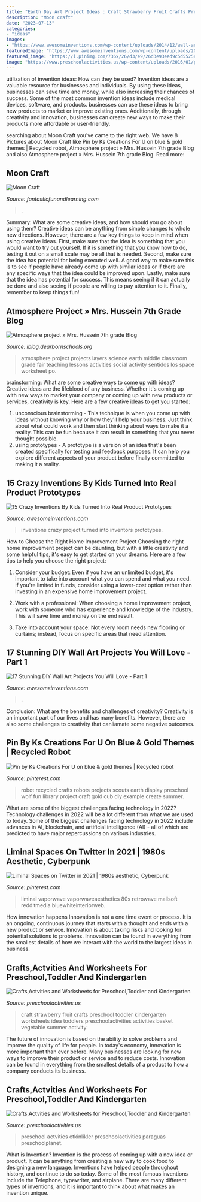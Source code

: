 ```yaml
---
title: "Earth Day Art Project Ideas : Craft Strawberry Fruit Crafts Preschool Toddler Kindergarten Worksheets Idea Toddlers Preschoolactivities Activities Basket Vegetable Summer Activity"
description: "Moon craft"
date: "2023-07-13"
categories:
- "ideas"
images:
- "https://www.awesomeinventions.com/wp-content/uploads/2014/12/wall-art-tiny-mirrors.jpg"
featuredImage: "https://www.awesomeinventions.com/wp-content/uploads/2014/12/wall-art-tiny-mirrors.jpg"
featured_image: "https://i.pinimg.com/736x/26/d3/e9/26d3e93eed9c5d5525eeaee65eec83a7.jpg"
image: "https://www.preschoolactivities.us/wp-content/uploads/2016/01/paper-plate-umbrella-craft.jpg"
---
```



utilization of invention ideas: How can they be used?
Invention ideas are a valuable resource for businesses and individuals. By using these ideas, businesses can save time and money, while also increasing their chances of success. Some of the most common invention ideas include medical devices, software, and products. businesses can use these ideas to bring new products to market or improve existing ones. Additionally, through creativity and innovation, businesses can create new ways to make their products more affordable or user-friendly.

	

		
searching about Moon Craft you've came to the right web. We have 8 Pictures about Moon Craft like Pin by Ks Creations For U on blue &amp; gold themes | Recycled robot, Atmosphere project » Mrs. Hussein 7th grade Blog and also Atmosphere project » Mrs. Hussein 7th grade Blog. Read more:
		
    
## Moon Craft

<img loading=lazy src="https://www.fantasticfunandlearning.com/wp-content/uploads/2013/01/Moon-Craft.jpg" onerror="this.onerror=null;this.src='https://tse4.mm.bing.net/th?id=OIP.ojST23pS-7LdR3dyrDdqswHaKQ&amp;pid=15.1';" alt="Moon Craft">

_Source: fantasticfunandlearning.com_

>. 

	

Summary: What are some creative ideas, and how should you go about using them?
Creative ideas can be anything from simple changes to whole new directions. However, there are a few key things to keep in mind when using creative ideas. First, make sure that the idea is something that you would want to try out yourself. If it is something that you know how to do, testing it out on a small scale may be all that is needed. Second, make sure the idea has potential for being executed well. A good way to make sure this is to see if people have already come up with similar ideas or if there are any specific ways that the idea could be improved upon. Lastly, make sure that the idea has potential for success. This means seeing if it can actually be done and also seeing if people are willing to pay attention to it. Finally, remember to keep things fun!

    
## Atmosphere Project » Mrs. Hussein 7th Grade Blog

<img loading=lazy src="https://iblog.dearbornschools.org/husseih/wp-content/uploads/sites/883/2016/04/atmosphere-project1.jpg" onerror="this.onerror=null;this.src='https://tse2.mm.bing.net/th?id=OIP.AyN9x4lxzWbo6c8mhEBNNgAAAA&amp;pid=15.1';" alt="Atmosphere project » Mrs. Hussein 7th grade Blog">

_Source: iblog.dearbornschools.org_

>atmosphere project projects layers science earth middle classroom grade fair teaching lessons activities social activity sentidos los space worksheet po. 

	

brainstorming: What are some creative ways to come up with ideas?
Creative ideas are the lifeblood of any business. Whether it's coming up with new ways to market your company or coming up with new products or services, creativity is key. Here are a few creative ideas to get you started: 
1. unconscious brainstorming - This technique is when you come up with ideas without knowing why or how they'll help your business. Just think about what could work and then start thinking about ways to make it a reality. This can be fun because it can result in something that you never thought possible. 
2. using prototypes - A prototype is a version of an idea that's been created specifically for testing and feedback purposes. It can help you explore different aspects of your product before finally committed to making it a reality.

    
## 15 Crazy Inventions By Kids Turned Into Real Product Prototypes

<img loading=lazy src="https://www.awesomeinventions.com/wp-content/uploads/2016/02/kids-inventions-turned-into-reality-shout.jpg" onerror="this.onerror=null;this.src='https://tse2.mm.bing.net/th?id=OIP.2BDClF3ULsItqxRVx6Lv_QHaL3&amp;pid=15.1';" alt="15 Crazy Inventions By Kids Turned Into Real Product Prototypes">

_Source: awesomeinventions.com_

>inventions crazy project turned into inventors prototypes. 

	

How to Choose the Right Home Improvement Project
Choosing the right home improvement project can be daunting, but with a little creativity and some helpful tips, it's easy to get started on your dreams. Here are a few tips to help you choose the right project:
1. Consider your budget: Even if you have an unlimited budget, it's important to take into account what you can spend and what you need. If you're limited in funds, consider using a lower-cost option rather than investing in an expensive home improvement project.

2. Work with a professional: When choosing a home improvement project, work with someone who has experience and knowledge of the industry. This will save time and money on the end result.

3. Take into account your space: Not every room needs new flooring or curtains; instead, focus on specific areas that need attention.

    
## 17 Stunning DIY Wall Art Projects You Will Love - Part 1

<img loading=lazy src="https://www.awesomeinventions.com/wp-content/uploads/2014/12/wall-art-tiny-mirrors.jpg" onerror="this.onerror=null;this.src='https://tse2.mm.bing.net/th?id=OIP.Srj1L97VWz88ZzIl9KI12AHaLH&amp;pid=15.1';" alt="17 Stunning DIY Wall Art Projects You Will Love - Part 1">

_Source: awesomeinventions.com_

>. 

	

Conclusion: What are the benefits and challenges of creativity?
Creativity is an important part of our lives and has many benefits. However, there are also some challenges to creativity that canliamate some negative outcomes.

    
## Pin By Ks Creations For U On Blue &amp; Gold Themes | Recycled Robot

<img loading=lazy src="https://i.pinimg.com/736x/0b/72/62/0b726263c1613f663812616af2245e5c--wolf-scouts-girl-scouts.jpg" onerror="this.onerror=null;this.src='https://tse1.mm.bing.net/th?id=OIP.MtG0MzNN2yVdw7CgkzA1BwHaMP&amp;pid=15.1';" alt="Pin by Ks Creations For U on blue &amp; gold themes | Recycled robot">

_Source: pinterest.com_

>robot recycled crafts robots projects scouts earth display preschool wolf fun library project craft gold cub diy example create summer. 

	

What are some of the biggest challenges facing technology in 2022?
Technology challenges in 2022 will be a lot different from what we are used to today. Some of the biggest challenges facing technology in 2022 include advances in AI, blockchain, and artificial intelligence (AI) - all of which are predicted to have major repercussions on various industries.

    
## Liminal Spaces On Twitter In 2021 | 1980s Aesthetic, Cyberpunk

<img loading=lazy src="https://i.pinimg.com/736x/26/d3/e9/26d3e93eed9c5d5525eeaee65eec83a7.jpg" onerror="this.onerror=null;this.src='https://tse2.mm.bing.net/th?id=OIP.XLQOGqcyXjW7vPa3pPZPxwHaHa&amp;pid=15.1';" alt="Liminal Spaces on Twitter in 2021 | 1980s aesthetic, Cyberpunk">

_Source: pinterest.com_

>liminal vaporwave vaporwaveaesthetics 80s retrowave mallsoft redditmedia bluewhiteinteriorweb. 

	

How innovation happens
Innovation is not a one time event or process. It is an ongoing, continuous journey that starts with a thought and ends with a new product or service. Innovation is about taking risks and looking for potential solutions to problems. Innovation can be found in everything from the smallest details of how we interact with the world to the largest ideas in business.

    
## Crafts,Actvities And Worksheets For Preschool,Toddler And Kindergarten

<img loading=lazy src="http://www.preschoolactivities.us/wp-content/uploads/2017/02/strawberry-craft.jpg" onerror="this.onerror=null;this.src='https://tse4.mm.bing.net/th?id=OIP.onTgv1D-vf2OqmJKLHI76wHaHa&amp;pid=15.1';" alt="Crafts,Actvities and Worksheets for Preschool,Toddler and Kindergarten">

_Source: preschoolactivities.us_

>craft strawberry fruit crafts preschool toddler kindergarten worksheets idea toddlers preschoolactivities activities basket vegetable summer activity. 

	

The future of innovation is based on the ability to solve problems and improve the quality of life for people. In today's economy, innovation is more important than ever before. Many businesses are looking for new ways to improve their product or service and to reduce costs. Innovation can be found in everything from the smallest details of a product to how a company conducts its business.

    
## Crafts,Actvities And Worksheets For Preschool,Toddler And Kindergarten

<img loading=lazy src="https://www.preschoolactivities.us/wp-content/uploads/2016/01/paper-plate-umbrella-craft.jpg" onerror="this.onerror=null;this.src='https://tse1.mm.bing.net/th?id=OIP.zV9BZINDvDLTl90OrBRnngHaJ4&amp;pid=15.1';" alt="Crafts,Actvities and Worksheets for Preschool,Toddler and Kindergarten">

_Source: preschoolactivities.us_

>preschool actvities etkinlikler preschoolactivities paraguas preschoolplanet. 

	

What is Invention?
Invention is the process of coming up with a new idea or product. It can be anything from creating a new way to cook food to designing a new language. Inventions have helped people throughout history, and continue to do so today. Some of the most famous inventions include the Telephone, typewriter, and airplane. There are many different types of inventions, and it is important to think about what makes an invention unique.

